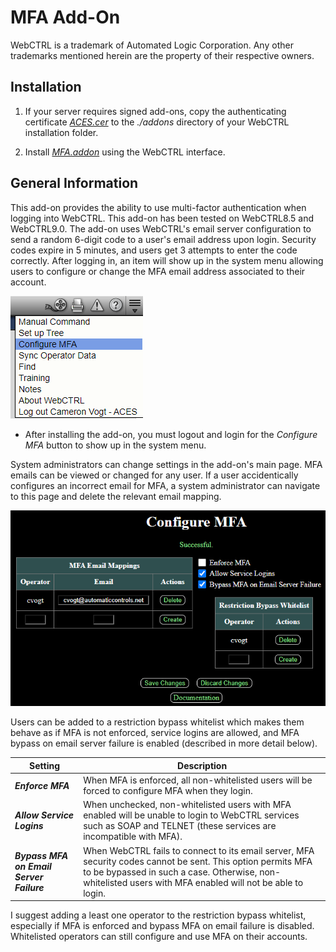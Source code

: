 
# MFA Add-On

WebCTRL is a trademark of Automated Logic Corporation. Any other trademarks mentioned herein are the property of their respective owners.

## Installation

1. If your server requires signed add-ons, copy the authenticating certificate [*ACES.cer*](https://github.com/automatic-controls/addon-dev-script/blob/main/ACES.cer?raw=true) to the *./addons* directory of your WebCTRL installation folder.

2. Install [*MFA.addon*](https://github.com/automatic-controls/mfa-addon/releases/latest/download/MFA.addon) using the WebCTRL interface.

## General Information

This add-on provides the ability to use multi-factor authentication when logging into WebCTRL. This add-on has been tested on WebCTRL8.5 and WebCTRL9.0. The add-on uses WebCTRL's email server configuration to send a random 6-digit code to a user's email address upon login. Security codes expire in 5 minutes, and users get 3 attempts to enter the code correctly. After logging in, an item will show up in the system menu allowing users to configure or change the MFA email address associated to their account.

![](./root/webapp/images/system_menu.png)

- After installing the add-on, you must logout and login for the *Configure MFA* button to show up in the system menu.

System administrators can change settings in the add-on's main page. MFA emails can be viewed or changed for any user. If a user accidentically configures an incorrect email for MFA, a system administrator can navigate to this page and delete the relevant email mapping.

![](./root/webapp/images/main_page.png)

Users can be added to a restriction bypass whitelist which makes them behave as if MFA is not enforced, service logins are allowed, and MFA bypass on email server failure is enabled (described in more detail below).

| Setting | Description |
| - | - |
| ***Enforce MFA*** | When MFA is enforced, all non-whitelisted users will be forced to configure MFA when they login. |
| ***Allow Service Logins*** | When unchecked, non-whitelisted users with MFA enabled will be unable to login to WebCTRL services such as SOAP and TELNET (these services are incompatible with MFA). |
| ***Bypass MFA on Email Server Failure*** | When WebCTRL fails to connect to its email server, MFA security codes cannot be sent. This option permits MFA to be bypassed in such a case. Otherwise, non-whitelisted users with MFA enabled will not be able to login. |

I suggest adding a least one operator to the restriction bypass whitelist, especially if MFA is enforced and bypass MFA on email failure is disabled. Whitelisted operators can still configure and use MFA on their accounts.